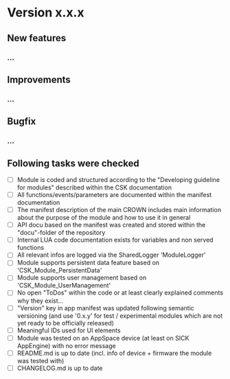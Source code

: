 # Version x.x.x

## New features

### ...

## Improvements

### ...

## Bugfix

### ...

## Following tasks were checked

- [ ] Module is coded and structured according to the "Developing guideline for modules" described within the CSK documentation
- [ ] All functions/events/parameters are documented within the manifest documentation
- [ ] The manifest description of the main CROWN includes main information about the purpose of the module and how to use it in general
- [ ] API docu based on the manifest was created and stored within the "docu"-folder of the repository
- [ ] Internal LUA code documentation exists for variables and non served functions
- [ ] All relevant infos are logged via the SharedLogger 'ModuleLogger'
- [ ] Module supports persistent data feature based on 'CSK_Module_PersistentData'
- [ ] Module supports user management based on 'CSK_Module_UserManagement'
- [ ] No open "ToDos" within the code or at least clearly explained comments why they exist...
- [ ] "Version" key in app manifest was updated following semantic versioning (and use '0.x.y' for test / experimental modules which are not yet ready to be officially released)
- [ ] Meaningful IDs used for UI elements
- [ ] Module was tested on an AppSpace device (at least on SICK AppEngine) with no error message
- [ ] README.md is up to date (incl. info of device + firmware the module was tested with)
- [ ] CHANGELOG.md is up to date
